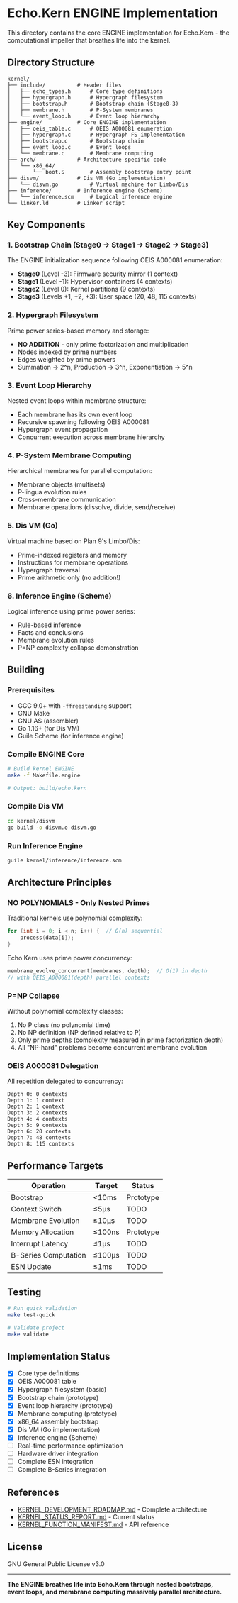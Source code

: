 # Echo.Kern ENGINE Implementation

This directory contains the core ENGINE implementation for Echo.Kern - the computational impeller that breathes life into the kernel.

## Directory Structure

```
kernel/
├── include/          # Header files
│   ├── echo_types.h      # Core type definitions
│   ├── hypergraph.h      # Hypergraph filesystem
│   ├── bootstrap.h       # Bootstrap chain (Stage0-3)
│   ├── membrane.h        # P-System membranes
│   └── event_loop.h      # Event loop hierarchy
├── engine/           # Core ENGINE implementation
│   ├── oeis_table.c      # OEIS A000081 enumeration
│   ├── hypergraph.c      # Hypergraph FS implementation
│   ├── bootstrap.c       # Bootstrap chain
│   ├── event_loop.c      # Event loops
│   └── membrane.c        # Membrane computing
├── arch/             # Architecture-specific code
│   └── x86_64/
│       └── boot.S        # Assembly bootstrap entry point
├── disvm/            # Dis VM (Go implementation)
│   └── disvm.go          # Virtual machine for Limbo/Dis
├── inference/        # Inference engine (Scheme)
│   └── inference.scm     # Logical inference engine
└── linker.ld         # Linker script
```

## Key Components

### 1. Bootstrap Chain (Stage0 → Stage1 → Stage2 → Stage3)

The ENGINE initialization sequence following OEIS A000081 enumeration:

- **Stage0** (Level -3): Firmware security mirror (1 context)
- **Stage1** (Level -1): Hypervisor containers (4 contexts)
- **Stage2** (Level 0): Kernel partitions (9 contexts)
- **Stage3** (Levels +1, +2, +3): User space (20, 48, 115 contexts)

### 2. Hypergraph Filesystem

Prime power series-based memory and storage:
- **NO ADDITION** - only prime factorization and multiplication
- Nodes indexed by prime numbers
- Edges weighted by prime powers
- Summation → 2^n, Production → 3^n, Exponentiation → 5^n

### 3. Event Loop Hierarchy

Nested event loops within membrane structure:
- Each membrane has its own event loop
- Recursive spawning following OEIS A000081
- Hypergraph event propagation
- Concurrent execution across membrane hierarchy

### 4. P-System Membrane Computing

Hierarchical membranes for parallel computation:
- Membrane objects (multisets)
- P-lingua evolution rules
- Cross-membrane communication
- Membrane operations (dissolve, divide, send/receive)

### 5. Dis VM (Go)

Virtual machine based on Plan 9's Limbo/Dis:
- Prime-indexed registers and memory
- Instructions for membrane operations
- Hypergraph traversal
- Prime arithmetic only (no addition!)

### 6. Inference Engine (Scheme)

Logical inference using prime power series:
- Rule-based inference
- Facts and conclusions
- Membrane evolution rules
- P=NP complexity collapse demonstration

## Building

### Prerequisites

- GCC 9.0+ with `-ffreestanding` support
- GNU Make
- GNU AS (assembler)
- Go 1.16+ (for Dis VM)
- Guile Scheme (for inference engine)

### Compile ENGINE Core

```bash
# Build kernel ENGINE
make -f Makefile.engine

# Output: build/echo.kern
```

### Compile Dis VM

```bash
cd kernel/disvm
go build -o disvm.o disvm.go
```

### Run Inference Engine

```bash
guile kernel/inference/inference.scm
```

## Architecture Principles

### NO POLYNOMIALS - Only Nested Primes

Traditional kernels use polynomial complexity:
```c
for (int i = 0; i < n; i++) {  // O(n) sequential
    process(data[i]);
}
```

Echo.Kern uses prime power concurrency:
```c
membrane_evolve_concurrent(membranes, depth);  // O(1) in depth
// with OEIS_A000081(depth) parallel contexts
```

### P=NP Collapse

Without polynomial complexity classes:
1. No P class (no polynomial time)
2. No NP definition (NP defined relative to P)
3. Only prime depths (complexity measured in prime factorization depth)
4. All "NP-hard" problems become concurrent membrane evolution

### OEIS A000081 Delegation

All repetition delegated to concurrency:
```
Depth 0: 0 contexts
Depth 1: 1 context
Depth 2: 1 context
Depth 3: 2 contexts
Depth 4: 4 contexts
Depth 5: 9 contexts
Depth 6: 20 contexts
Depth 7: 48 contexts
Depth 8: 115 contexts
```

## Performance Targets

| Operation | Target | Status |
|-----------|--------|--------|
| Bootstrap | <10ms | Prototype |
| Context Switch | ≤5μs | TODO |
| Membrane Evolution | ≤10μs | TODO |
| Memory Allocation | ≤100ns | Prototype |
| Interrupt Latency | ≤1μs | TODO |
| B-Series Computation | ≤100μs | TODO |
| ESN Update | ≤1ms | TODO |

## Testing

```bash
# Run quick validation
make test-quick

# Validate project
make validate
```

## Implementation Status

- [x] Core type definitions
- [x] OEIS A000081 table
- [x] Hypergraph filesystem (basic)
- [x] Bootstrap chain (prototype)
- [x] Event loop hierarchy (prototype)
- [x] Membrane computing (prototype)
- [x] x86_64 assembly bootstrap
- [x] Dis VM (Go implementation)
- [x] Inference engine (Scheme)
- [ ] Real-time performance optimization
- [ ] Hardware driver integration
- [ ] Complete ESN integration
- [ ] Complete B-Series integration

## References

- [KERNEL_DEVELOPMENT_ROADMAP.md](../KERNEL_DEVELOPMENT_ROADMAP.md) - Complete architecture
- [KERNEL_STATUS_REPORT.md](../KERNEL_STATUS_REPORT.md) - Current status
- [KERNEL_FUNCTION_MANIFEST.md](../KERNEL_FUNCTION_MANIFEST.md) - API reference

## License

GNU General Public License v3.0

---

**The ENGINE breathes life into Echo.Kern through nested bootstraps, event loops, and membrane computing massively parallel architecture.**
